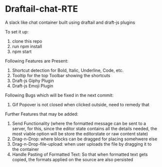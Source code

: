 # Draftail-chat-RTE
A slack like chat container built using draftail and draft-js plugins

To set it up:
  1. clone this repo
  2. run npm install
  3. npm start


Following Features are Present:
  1. Shortcut detection for Bold, Italic, Underline, Code, etc.
  2. Tooltip for the top Toolbar showing the shortcuts
  3. Draft-js Giphy Plugin
  4. Draft-js Emoji Plugin
 
 Following Bugs which will be fixed in the next commit:
  1. Gif Popover is not closed when clicked outside, need to remedy that
 
 Further Features that may be added:
  1. Send Functionality (where the formatted message can be sent to a server, for this, since the editor state contains all the details needed,
  the most viable option will be store the editorstate or raw content state)
  2. Drag-n-Drop: where blocks can be dragged for placing somehwere else
  3. Drag-n-Drop-file-upload: when user uploads the file by dragging it to the container
  4. Handle Pasting of Formatted Text: So that when formatted text gets copied, the formats applied on the source are also persisted
  
